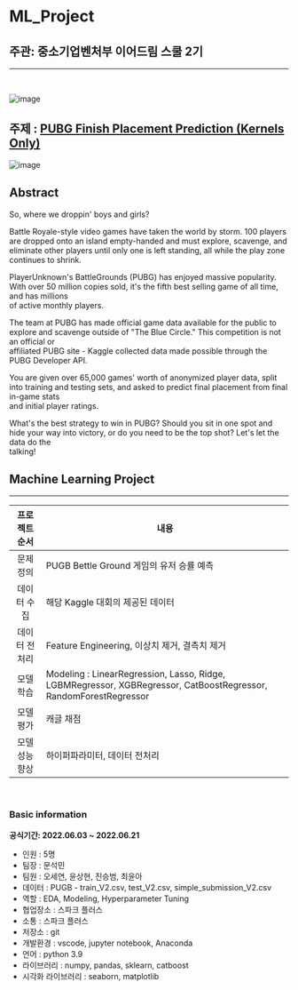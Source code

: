 <h1> ML_Project</h1>

<h2> 주관: 중소기업벤처부 이어드림 스쿨 2기</h2>

---

<br>

![image](https://user-images.githubusercontent.com/86671456/171619107-8d5506bf-349e-4163-9694-c3ad99adac9d.png)

<h2>주제 : <a href='https://www.kaggle.com/competitions/pubg-finish-placement-prediction/overview'>PUBG Finish Placement Prediction (Kernels Only)</a></h2>

![image](https://storage.googleapis.com/kaggle-media/competitions/PUBG/PUBG%20Inlay.jpg)

<h2> Abstract</h2>
So, where we droppin' boys and girls?

Battle Royale-style video games have taken the world by storm. 100 players are dropped onto an island empty-handed and must explore, scavenge, and eliminate other players until only one is left standing, all while the play zone continues to shrink.

PlayerUnknown's BattleGrounds (PUBG) has enjoyed massive popularity. With over 50 million copies sold, it's the fifth best selling game of all time, and has millions<br> of active monthly players.

The team at PUBG has made official game data available for the public to explore and scavenge outside of "The Blue Circle." This competition is not an official or<br> affiliated PUBG site - Kaggle collected data made possible through the PUBG Developer API.

You are given over 65,000 games' worth of anonymized player data, split into training and testing sets, and asked to predict final placement from final in-game stats<br> and initial player ratings.

What's the best strategy to win in PUBG? Should you sit in one spot and hide your way into victory, or do you need to be the top shot? Let's let the data do the<br> talking!
<br>

<h2> Machine Learning Project </h2>

---


|  프로젝트 순서 |     내용    |
|:------------------:| -----|
|문제 정의|PUGB Bettle Ground 게임의 유저 승률 예측|
|데이터 수집|해당 Kaggle 대회의 제공된 데이터 |   
|데이터 전처리|Feature Engineering, 이상치 제거, 결측치 제거 |
|모델 학습|Modeling : LinearRegression, Lasso, Ridge, LGBMRegressor, XGBRegressor, CatBoostRegressor, RandomForestRegressor|
|모델 평가|캐글 채점|
|모델 성능 향상| 하이퍼파라미터, 데이터 전처리 |


<br>

<h3> Basic information</h3>

**공식기간: 2022.06.03 ~ 2022.06.21**

- 인원 : 5명
- 팀장 : 문석민
- 팀원 : 오세연, 윤상현, 진승범, 최윤아
- 데이터 : PUGB - train_V2.csv, test_V2.csv, simple_submission_V2.csv
- 역할 : EDA, Modeling, Hyperparameter Tuning
- 협업장소 : 스파크 플러스
- 소통 : 스파크 플러스
- 저장소 : git
- 개발환경 : vscode, jupyter notebook, Anaconda
- 언어 : python 3.9
- 라이브러리 : numpy, pandas, sklearn, catboost
- 시각화 라이브러리 : seaborn, matplotlib
